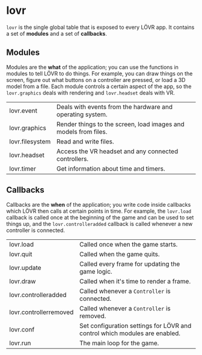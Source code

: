 <!--
category: module
-->

lovr
===

`lovr` is the single global table that is exposed to every LÖVR app.  It contains a set of
**modules** and a set of **callbacks**.

Modules
---

Modules are the **what** of the application; you can use the functions in modules to tell LÖVR to do
things.  For example, you can draw things on the screen, figure out what buttons on a controller are
pressed, or load a 3D model from a file.  Each module controls a certain aspect of the app, so the
`lovr.graphics` deals with rendering and `lovr.headset` deals with VR.

<table>
<tr>
  <td class="pre">lovr.event</td>
  <td>Deals with events from the hardware and operating system.</td>
</tr>

<tr>
  <td class="pre">lovr.graphics</td>
  <td>Render things to the screen, load images and models from files.</td>
</tr>

<tr>
  <td class="pre">lovr.filesystem</td>
  <td>Read and write files.</td>
</tr>

<tr>
  <td class="pre">lovr.headset</td>
  <td>Access the VR headset and any connected controllers.</td>
</tr>

<tr>
  <td class="pre">lovr.timer</td>
  <td>Get information about time and timers.</td>
</tr>
</table>

Callbacks
---

Callbacks are the **when** of the application; you write code inside callbacks which LÖVR then calls
at certain points in time.  For example, the `lovr.load` callback is called once at the beginning of
the game and can be used to set things up, and the `lovr.controlleradded` callback is called
whenever a new controller is connected.

<table>
<tr>
  <td class="pre">lovr.load</td>
  <td>Called once when the game starts.</td>
</tr>

<tr>
  <td class="pre">lovr.quit</td>
  <td>Called when the game quits.</td>
</tr>

<tr>
  <td class="pre">lovr.update</td>
  <td>Called every frame for updating the game logic.</td>
</tr>

<tr>
  <td class="pre">lovr.draw</td>
  <td>Called when it's time to render a frame.</td>
</tr>

<tr>
  <td class="pre">lovr.controlleradded</td>
  <td>Called whenever a <code>Controller</code> is connected.</td>
</tr>

<tr>
  <td class="pre">lovr.controllerremoved</td>
  <td>Called whenever a <code>Controller</code> is removed.</td>
</tr>

<tr>
  <td class="pre">lovr.conf</td>
  <td>Set configuration settings for LÖVR and control which modules are enabled.</td>
</tr>

<tr>
  <td class="pre">lovr.run</td>
  <td>The main loop for the game.</td>
</tr>
</table>
